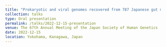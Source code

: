 ```yaml
---
title: "Prokaryotic and viral genomes recovered from 787 Japanese gut metagenomes revealed microbial features associated with diets, populations, and diseases"
collection: talks
type: Oral presentation
permalink: /talks/2022-12-15-presentation
venue: The 67th Annual Meeting of the Japan Society of Human Genetics
date: 2022-12-15
location: Yokohama, Kanagawa, Japan
---
```

